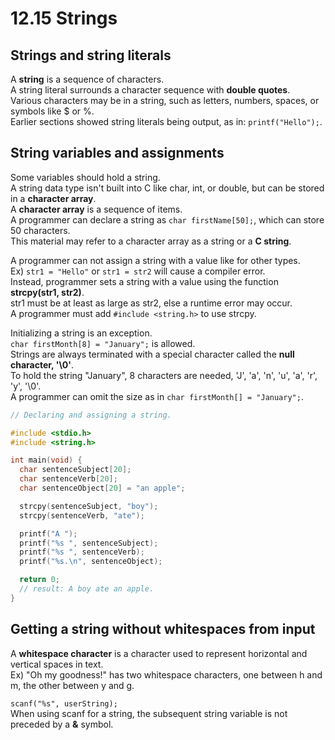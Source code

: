 # 12.15 Strings

## Strings and string literals
A **string** is a sequence of characters.   
A string literal surrounds a character sequence with **double quotes**.   
Various characters may be in a string, such as letters, numbers, spaces, or symbols like $ or %.   
Earlier sections showed string literals being output, as in: ``printf("Hello");``.   

## String variables and assignments
Some variables should hold a string.   
A string data type isn't built into C like char, int, or double, but can be stored in a **character array**.   
A **character array** is a sequence of items.     
A programmer can declare a string as ``char firstName[50];``, which can store 50 characters.   
This material may refer to a character array as a string or a **C string**.   

A programmer can not assign a string with a value like for other types.   
Ex) ``str1 = "Hello"`` or ``str1 = str2`` will cause a compiler error.   
Instead, programmer sets a string with a value using the function **strcpy(str1, str2)**.   
str1 must be at least as large as str2, else a runtime error may occur.   
A programmer must add ``#include <string.h>`` to use strcpy.

Initializing a string is an exception.   
``char firstMonth[8] = "January";`` is allowed.   
Strings are always terminated with a special character called the **null character, '\0'**.   
To hold the string "January", 8 characters are needed, 'J', 'a', 'n', 'u', 'a', 'r', 'y', '\0'.   
A programmer can omit the size as in ``char firstMonth[] = "January";``.   

```c
// Declaring and assigning a string.

#include <stdio.h>
#include <string.h>

int main(void) {
  char sentenceSubject[20];
  char sentenceVerb[20];
  char sentenceObject[20] = "an apple";

  strcpy(sentenceSubject, "boy");
  strcpy(sentenceVerb, "ate");

  printf("A ");
  printf("%s ", sentenceSubject);
  printf("%s ", sentenceVerb);
  printf("%s.\n", sentenceObject);

  return 0;
  // result: A boy ate an apple.
}
```

## Getting a string without whitespaces from input
A **whitespace character** is a character used to represent horizontal and vertical spaces in text.   
Ex) "Oh my goodness!" has two whitespace characters, one between h and m, the other between y and g.   

``scanf("%s", userString);``   
When using scanf for a string, the subsequent string variable is not preceded by a **&** symbol.   

